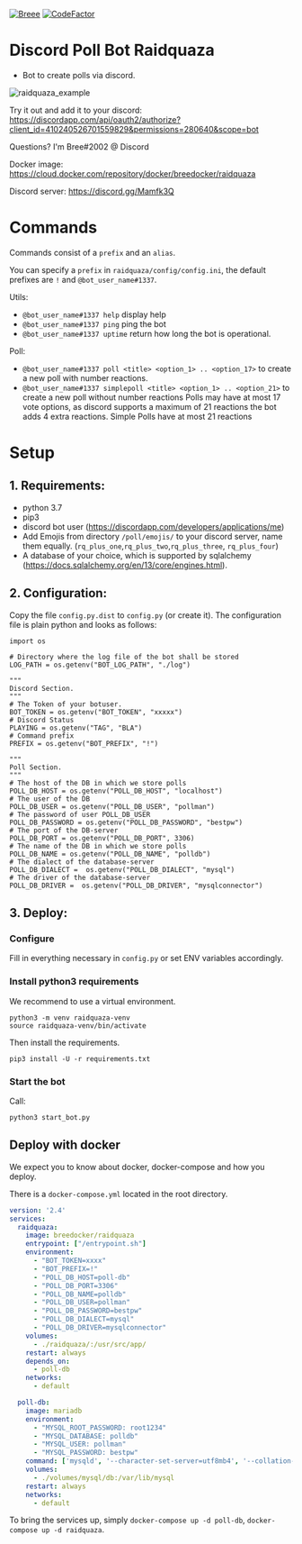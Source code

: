 [![Breee](https://circleci.com/gh/Breee/raidquaza.svg?style=svg)](https://app.circleci.com/pipelines/github/Breee/raidquaza)
[![CodeFactor](https://www.codefactor.io/repository/github/breee/raidquaza/badge)](https://www.codefactor.io/repository/github/breee/raidquaza)
# Discord Poll Bot Raidquaza
- Bot to create polls via discord.

![raidquaza_example](https://s18.directupload.net/images/190713/g6ob9ptw.jpg)

Try it out and add it to your discord:
https://discordapp.com/api/oauth2/authorize?client_id=410240526701559829&permissions=280640&scope=bot 

Questions? I'm Bree#2002 @ Discord


Docker image:  https://cloud.docker.com/repository/docker/breedocker/raidquaza

Discord server: https://discord.gg/Mamfk3Q


# Commands
Commands consist of a `prefix` and an `alias`.

You can specify a `prefix` in `raidquaza/config/config.ini`, the default prefixes are `!` and `@bot_user_name#1337`.

Utils:
- `@bot_user_name#1337 help` display help
- `@bot_user_name#1337 ping` ping the bot
- `@bot_user_name#1337 uptime` return how long the bot is operational.

Poll:
- `@bot_user_name#1337 poll <title> <option_1> .. <option_17>` to create a new poll with number reactions.
- `@bot_user_name#1337 simplepoll <title> <option_1> .. <option_21>`  to create a new poll without number reactions
Polls may have at most 17 vote options, as discord supports a maximum of 21 reactions the bot adds 4 extra reactions.
Simple Polls have at most 21 reactions

# Setup

## 1. Requirements: 
- python 3.7
- pip3
- discord bot user (https://discordapp.com/developers/applications/me)
- Add Emojis from directory `/poll/emojis/` to your discord server, name them equally. (`rq_plus_one`,`rq_plus_two`,`rq_plus_three`, `rq_plus_four`)
- A database of your choice, which is supported by sqlalchemy (https://docs.sqlalchemy.org/en/13/core/engines.html).


## 2. Configuration:
Copy the file `config.py.dist` to `config.py` (or create it). 
The configuration file is plain python and looks as follows: 

```
import os

# Directory where the log file of the bot shall be stored
LOG_PATH = os.getenv("BOT_LOG_PATH", "./log")

"""
Discord Section.
"""
# The Token of your botuser.
BOT_TOKEN = os.getenv("BOT_TOKEN", "xxxxx")
# Discord Status
PLAYING = os.getenv("TAG", "BLA")
# Command prefix
PREFIX = os.getenv("BOT_PREFIX", "!")

"""
Poll Section.
"""
# The host of the DB in which we store polls
POLL_DB_HOST = os.getenv("POLL_DB_HOST", "localhost")
# The user of the DB
POLL_DB_USER = os.getenv("POLL_DB_USER", "pollman")
# The password of user POLL_DB_USER
POLL_DB_PASSWORD = os.getenv("POLL_DB_PASSWORD", "bestpw")
# The port of the DB-server
POLL_DB_PORT = os.getenv("POLL_DB_PORT", 3306)
# The name of the DB in which we store polls
POLL_DB_NAME = os.getenv("POLL_DB_NAME", "polldb")
# The dialect of the database-server
POLL_DB_DIALECT =  os.getenv("POLL_DB_DIALECT", "mysql")
# The driver of the database-server
POLL_DB_DRIVER =  os.getenv("POLL_DB_DRIVER", "mysqlconnector")
```

## 3. Deploy:
### Configure
Fill in everything necessary in `config.py` or set ENV variables accordingly.

### Install python3 requirements
We recommend to use a virtual environment.
```
python3 -m venv raidquaza-venv
source raidquaza-venv/bin/activate
```

Then install the requirements.
```
pip3 install -U -r requirements.txt
```

### Start the bot
Call:
```
python3 start_bot.py
```

## Deploy with docker
We expect you to know about docker, docker-compose and how you deploy.

There is a `docker-compose.yml` located in the root directory.

```yaml
version: '2.4'
services:
  raidquaza:
    image: breedocker/raidquaza
    entrypoint: ["/entrypoint.sh"]
    environment:
      - "BOT_TOKEN=xxxx"
      - "BOT_PREFIX=!"
      - "POLL_DB_HOST=poll-db"
      - "POLL_DB_PORT=3306"
      - "POLL_DB_NAME=polldb"
      - "POLL_DB_USER=pollman"
      - "POLL_DB_PASSWORD=bestpw"
      - "POLL_DB_DIALECT=mysql"
      - "POLL_DB_DRIVER=mysqlconnector"
    volumes:
      - ./raidquaza/:/usr/src/app/
    restart: always
    depends_on:
      - poll-db
    networks:
      - default

  poll-db:
    image: mariadb
    environment:
      - "MYSQL_ROOT_PASSWORD: root1234"
      - "MYSQL_DATABASE: polldb"
      - "MYSQL_USER: pollman"
      - "MYSQL_PASSWORD: bestpw"
    command: ['mysqld', '--character-set-server=utf8mb4', '--collation-server=utf8mb4_unicode_ci']
    volumes:
      - ./volumes/mysql/db:/var/lib/mysql
    restart: always
    networks:
      - default
``` 

To bring the services up, simply `docker-compose up -d poll-db`, `docker-compose up -d raidquaza`.
